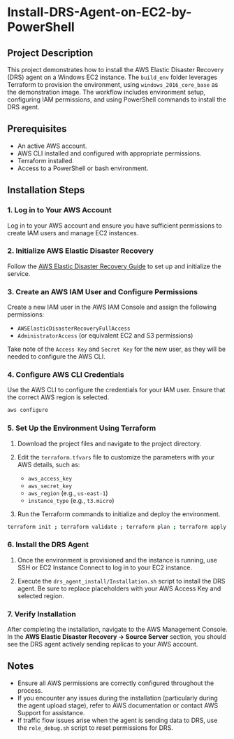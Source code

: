 # Install-DRS-Agent-on-EC2-by-PowerShell

## Project Description
This project demonstrates how to install the AWS Elastic Disaster Recovery (DRS) agent on a Windows EC2 instance. The `build_env` folder leverages Terraform to provision the environment, using `windows_2016_core_base` as the demonstration image. The workflow includes environment setup, configuring IAM permissions, and using PowerShell commands to install the DRS agent.

## Prerequisites

- An active AWS account.
- AWS CLI installed and configured with appropriate permissions.
- Terraform installed.
- Access to a PowerShell or bash environment.

## Installation Steps

### 1. Log in to Your AWS Account
Log in to your AWS account and ensure you have sufficient permissions to create IAM users and manage EC2 instances.

### 2. Initialize AWS Elastic Disaster Recovery
Follow the [AWS Elastic Disaster Recovery Guide](https://docs.aws.amazon.com/drs/latest/userguide/getting-started-initializing.html) to set up and initialize the service.

### 3. Create an AWS IAM User and Configure Permissions
Create a new IAM user in the AWS IAM Console and assign the following permissions:
- `AWSElasticDisasterRecoveryFullAccess`
- `AdministratorAccess` (or equivalent EC2 and S3 permissions)

Take note of the `Access Key` and `Secret Key` for the new user, as they will be needed to configure the AWS CLI.

### 4. Configure AWS CLI Credentials
Use the AWS CLI to configure the credentials for your IAM user. Ensure that the correct AWS region is selected.
```bash
aws configure
```

### 5. Set Up the Environment Using Terraform

1. Download the project files and navigate to the project directory.
    
2. Edit the `terraform.tfvars` file to customize the parameters with your AWS details, such as:
    - `aws_access_key`
    - `aws_secret_key`
    - `aws_region` (e.g., `us-east-1`)
    - `instance_type` (e.g., `t3.micro`)

3. Run the Terraform commands to initialize and deploy the environment.
```bash
terraform init ; terraform validate ; terraform plan ; terraform apply -auto-approve 
```

### 6. Install the DRS Agent

1. Once the environment is provisioned and the instance is running, use SSH or EC2 Instance Connect to log in to your EC2 instance.

2. Execute the `drs_agent_install/Installation.sh` script to install the DRS agent. Be sure to replace placeholders with your AWS Access Key and selected region.

### 7. Verify Installation
After completing the installation, navigate to the AWS Management Console. In the **AWS Elastic Disaster Recovery -> Source Server** section, you should see the DRS agent actively sending replicas to your AWS account.

## Notes

- Ensure all AWS permissions are correctly configured throughout the process.
- If you encounter any issues during the installation (particularly during the agent upload stage), refer to AWS documentation or contact AWS Support for assistance.
- If traffic flow issues arise when the agent is sending data to DRS, use the `role_debug.sh` script to reset permissions for DRS.

